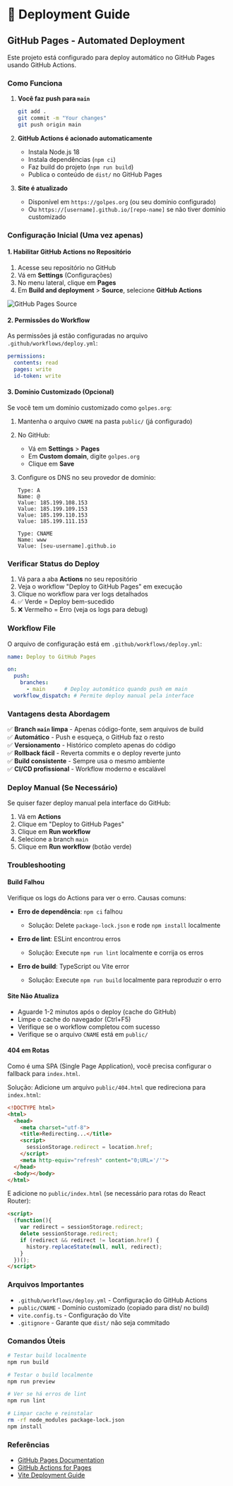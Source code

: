 # 🚀 Deployment Guide

## GitHub Pages - Automated Deployment

Este projeto está configurado para deploy automático no GitHub Pages usando GitHub Actions.

### Como Funciona

1. **Você faz push para `main`**
   ```bash
   git add .
   git commit -m "Your changes"
   git push origin main
   ```

2. **GitHub Actions é acionado automaticamente**
   - Instala Node.js 18
   - Instala dependências (`npm ci`)
   - Faz build do projeto (`npm run build`)
   - Publica o conteúdo de `dist/` no GitHub Pages

3. **Site é atualizado**
   - Disponível em `https://golpes.org` (ou seu domínio configurado)
   - Ou `https://[username].github.io/[repo-name]` se não tiver domínio customizado

### Configuração Inicial (Uma vez apenas)

#### 1. Habilitar GitHub Actions no Repositório

1. Acesse seu repositório no GitHub
2. Vá em **Settings** (Configurações)
3. No menu lateral, clique em **Pages**
4. Em **Build and deployment** > **Source**, selecione **GitHub Actions**

![GitHub Pages Source](https://docs.github.com/assets/cb-47267/mw-1440/images/help/pages/publishing-source-drop-down.webp)

#### 2. Permissões do Workflow

As permissões já estão configuradas no arquivo `.github/workflows/deploy.yml`:
```yaml
permissions:
  contents: read
  pages: write
  id-token: write
```

#### 3. Domínio Customizado (Opcional)

Se você tem um domínio customizado como `golpes.org`:

1. Mantenha o arquivo `CNAME` na pasta `public/` (já configurado)
2. No GitHub:
   - Vá em **Settings** > **Pages**
   - Em **Custom domain**, digite `golpes.org`
   - Clique em **Save**

3. Configure os DNS no seu provedor de domínio:
   ```
   Type: A
   Name: @
   Value: 185.199.108.153
   Value: 185.199.109.153
   Value: 185.199.110.153
   Value: 185.199.111.153
   
   Type: CNAME
   Name: www
   Value: [seu-username].github.io
   ```

### Verificar Status do Deploy

1. Vá para a aba **Actions** no seu repositório
2. Veja o workflow "Deploy to GitHub Pages" em execução
3. Clique no workflow para ver logs detalhados
4. ✅ Verde = Deploy bem-sucedido
5. ❌ Vermelho = Erro (veja os logs para debug)

### Workflow File

O arquivo de configuração está em `.github/workflows/deploy.yml`:

```yaml
name: Deploy to GitHub Pages

on:
  push:
    branches:
      - main      # Deploy automático quando push em main
  workflow_dispatch: # Permite deploy manual pela interface
```

### Vantagens desta Abordagem

✅ **Branch `main` limpa** - Apenas código-fonte, sem arquivos de build  
✅ **Automático** - Push e esqueça, o GitHub faz o resto  
✅ **Versionamento** - Histórico completo apenas do código  
✅ **Rollback fácil** - Reverta commits e o deploy reverte junto  
✅ **Build consistente** - Sempre usa o mesmo ambiente  
✅ **CI/CD profissional** - Workflow moderno e escalável  

### Deploy Manual (Se Necessário)

Se quiser fazer deploy manual pela interface do GitHub:

1. Vá em **Actions**
2. Clique em "Deploy to GitHub Pages"
3. Clique em **Run workflow**
4. Selecione a branch `main`
5. Clique em **Run workflow** (botão verde)

### Troubleshooting

#### Build Falhou

Verifique os logs do Actions para ver o erro. Causas comuns:

- **Erro de dependência**: `npm ci` falhou
  - Solução: Delete `package-lock.json` e rode `npm install` localmente
  
- **Erro de lint**: ESLint encontrou erros
  - Solução: Execute `npm run lint` localmente e corrija os erros
  
- **Erro de build**: TypeScript ou Vite error
  - Solução: Execute `npm run build` localmente para reproduzir o erro

#### Site Não Atualiza

- Aguarde 1-2 minutos após o deploy (cache do GitHub)
- Limpe o cache do navegador (Ctrl+F5)
- Verifique se o workflow completou com sucesso
- Verifique se o arquivo `CNAME` está em `public/`

#### 404 em Rotas

Como é uma SPA (Single Page Application), você precisa configurar o fallback para `index.html`.

Solução: Adicione um arquivo `public/404.html` que redireciona para `index.html`:

```html
<!DOCTYPE html>
<html>
  <head>
    <meta charset="utf-8">
    <title>Redirecting...</title>
    <script>
      sessionStorage.redirect = location.href;
    </script>
    <meta http-equiv="refresh" content="0;URL='/'">
  </head>
  <body></body>
</html>
```

E adicione no `public/index.html` (se necessário para rotas do React Router):

```html
<script>
  (function(){
    var redirect = sessionStorage.redirect;
    delete sessionStorage.redirect;
    if (redirect && redirect != location.href) {
      history.replaceState(null, null, redirect);
    }
  })();
</script>
```

### Arquivos Importantes

- `.github/workflows/deploy.yml` - Configuração do GitHub Actions
- `public/CNAME` - Domínio customizado (copiado para dist/ no build)
- `vite.config.ts` - Configuração do Vite
- `.gitignore` - Garante que `dist/` não seja commitado

### Comandos Úteis

```bash
# Testar build localmente
npm run build

# Testar o build localmente
npm run preview

# Ver se há erros de lint
npm run lint

# Limpar cache e reinstalar
rm -rf node_modules package-lock.json
npm install
```

### Referências

- [GitHub Pages Documentation](https://docs.github.com/en/pages)
- [GitHub Actions for Pages](https://github.com/actions/deploy-pages)
- [Vite Deployment Guide](https://vitejs.dev/guide/static-deploy.html#github-pages)

